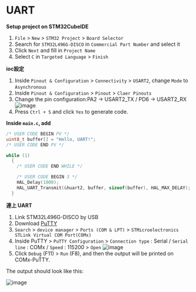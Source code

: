 # UART
**Setup project on STM32CubeIDE**
1. `File` > `New` > `STM32 Project` > `Board Selector`
2. Search for `STM32L496G-DISCO` in `Commercial Part Number` and select it
3. Click `Next` and fill in `Project Name`
4. Select `C` in `Targeted Language` > `Finish`

**ioc設定**  
1. Inside `Pinout & Configuration` > `Connectivity` > `USART2`, change `Mode` to `Asynchronous`
2. Inside `Pinout & Configuration` > `Pinout` > `Claer Pinouts`
3. Change the pin configuration:PA2 -> USART2_TX / PD6 -> USART2_RX
   ![image](https://github.com/Shuningchang/UART/assets/174292413/2ba8b40b-21df-42f1-8c51-a0f67a7f2f51)
4. Press `Ctrl + S` and click `Yes` to generate code.

**Inside `main.c`, add**

 ```c
 /* USER CODE BEGIN PV */
uint8_t buffer[] = "Hello, UART!";
/* USER CODE END PV */
```
```c
while (1)
  {
    /* USER CODE END WHILE */

    /* USER CODE BEGIN 3 */
	HAL_Delay(1000);
	HAL_UART_Transmit(&huart2, buffer, sizeof(buffer), HAL_MAX_DELAY);
  }
```
**連上 UART**
1. Link STM32L496G-DISCO by USB 
2. Download [PuTTY](https://www.putty.org/)
3. `Search` > `device manager` > `Ports (COM & LPT)` > `STMicroelectronics STLink Virtual COM Port(COMx)`
4. Inside PuTTY >  `PuTTY Configuration` > `Connection type` : Serial / `Serial line` : COMx / `Speed` : 115200 >  `Open`
![image](https://github.com/Shuningchang/UART/assets/174292413/cce9611e-015e-4942-88d2-ce61baa793e7)
5. Click `Debug` (F11) > `Run` (F8), and then the output will be printed on COMx-PuTTY.

The output should look like this:

![image](https://github.com/Shuningchang/UART/assets/174292413/86367be0-1303-45ee-b8c0-c56735d6d246)
